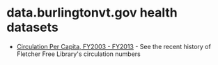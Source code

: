 # data.burlingtonvt.gov health datasets
* [Circulation Per Capita, FY2003 - FY2013](https://data.burlingtonvt.gov/d/4iq9-v6k9) - See the recent history of Fletcher Free Library's circulation numbers